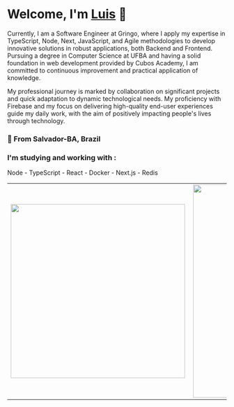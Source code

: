 #  Welcome, I'm [Luis](https://meu-portfolio-5bvmgn426-luisfelipesena.vercel.app/) 👋

Currently, I am a Software Engineer at Gringo, where I apply my expertise in TypeScript, Node, Next, JavaScript, and Agile methodologies to develop innovative solutions in robust applications, both Backend and Frontend. Pursuing a degree in Computer Science at UFBA and having a solid foundation in web development provided by Cubos Academy, I am committed to continuous improvement and practical application of knowledge.

My professional journey is marked by collaboration on significant projects and quick adaptation to dynamic technological needs. My proficiency with Firebase and my focus on delivering high-quality end-user experiences guide my daily work, with the aim of positively impacting people's lives through technology.

### 📍 From Salvador-BA, Brazil

### I'm studying and working with :
Node - TypeScript - React - Docker - Next.js - Redis
 
<center>
	<table>
		<tr>
			<td>
				<img width="400px" align="left" src="https://github-readme-stats.vercel.app/api/top-langs/?username=luisfelipesena&layout=compact&theme=cobalt"/>
			</td>
			<td>
				<img width="490px" align="left" src="https://github-readme-stats.vercel.app/api?username=luisfelipesena&show_icons=true&theme=cobalt"/>
			</td>
		</tr>
	</table>
</center>
  

